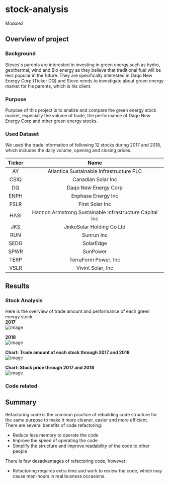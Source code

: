 # stock-analysis
Module2

## Overview of project
### Background
Steves's parents are interested in investing in green energy such as hydro, geothermal, wind and Bio energy as they believe that traditional fuel will be less popular in the future.
They are specifically interested in Daqo New Energy Corp (Ticker DQ) and Steve needs to investigate about green energy market for his parents, which is his client.

### Purpose
Purpose of this project is to analize and compare the green energy stock market, especially the volume of trade, the performance of Daqo New Energy Corp and other green energy stocks.

### Used Dataset
We used the trade information of following 12 stocks during 2017 and 2018, which includes the daily volume, opening and closing prices.

|Ticker|Name|
| :---: | :---: |
|AY|Atlantica Sustainable Infrastructure PLC|
|CSIQ|Canadian Solar Inc|
|DQ|Daqo New Energy Corp|
|ENPH|Enphase Energy Inc|
|FSLR|First Solar Inc|
|HASI|Hannon Armstrong Sustainable Infrastructure Capital Inc|
|JKS|JinkoSolar Holding Co Ltd|
|RUN|Sunrun Inc|
|SEDG|SolarEdge|
|SPWR|SunPower|
|TERP|TerraForm Power, Inc|
|VSLR|Vivint Solar, Inc|

## Results
### Stock Analysis
Here is the overview of trade amount and performance of each green energy stock.  
**2017**  
![image](https://user-images.githubusercontent.com/99149443/162596609-eabf505f-fa4d-466e-ac5d-711cbc9c0893.png)

**2018**  
![image](https://user-images.githubusercontent.com/99149443/162596616-499bc739-5207-45c5-9b34-13b33363f8eb.png)

**Chart: Trade amount of each stock through 2017 and 2018**  
![image](https://user-images.githubusercontent.com/99149443/162596709-a61911a5-5ecf-4495-86d4-b1cbee7af8a6.png)


**Chart: Stock price through 2017 and 2018**  
![image](https://user-images.githubusercontent.com/99149443/162596773-907b4bb0-94b1-4b05-90eb-fdaa529cabc1.png)



### Code related


## Summary
Refactoring code is the common practice of rebuilding code structure for the same purpose to make it more cleaner, easier and more efficient.  
There are several benefits of code refactoring:  
* Reduce less memory to operate the code
* Improve the speed of operating the code
* Simplify the structure and improve readability of the code to other people  

There is few desadvantages of refactoring code, however:
* Refactoring requires extra time and work to review the code, which may cause man-hours in real busness occasions.


